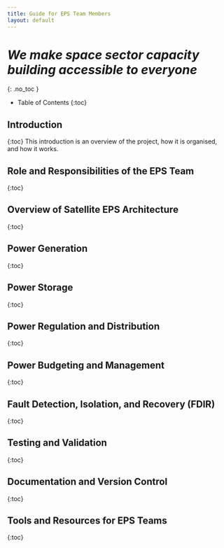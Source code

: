 ```yaml
---
title: Guide for EPS Team Members
layout: default
---
```


# *We make space sector capacity building accessible to everyone*
{: .no_toc }


- Table of Contents
{:toc}

## Introduction
{:toc}
This introduction is an overview of the project, how it is organised, and how it works.


## Role and Responsibilities of the EPS Team
{:toc}



## Overview of Satellite EPS Architecture
{:toc}



## Power Generation
{:toc}



## Power Storage
{:toc}


## Power Regulation and Distribution
{:toc}



## Power Budgeting and Management
{:toc}



## Fault Detection, Isolation, and Recovery (FDIR)
{:toc}



## Testing and Validation
{:toc}



## Documentation and Version Control
{:toc}



## Tools and Resources for EPS Teams
{:toc}
